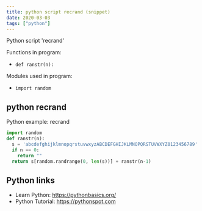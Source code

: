 ```yaml
---
title: python script recrand (snippet)
date: 2020-03-03
tags: ["python"]
---
```

Python script 'recrand'

Functions in program: 
* `def ranstr(n):`

Modules used in program: 
* `import random`

## python recrand

Python example: recrand

```python
import random
def ranstr(n):
  s = 'abcdefghijklmnopqrstuvwxyzABCDEFGHIJKLMNOPQRSTUVWXYZ0123456789'
  if n == 0:
    return ""
  return s[random.randrange(0, len(s))] + ranstr(n-1)


```

## Python links

- Learn Python: https://pythonbasics.org/
- Python Tutorial: https://pythonspot.com
